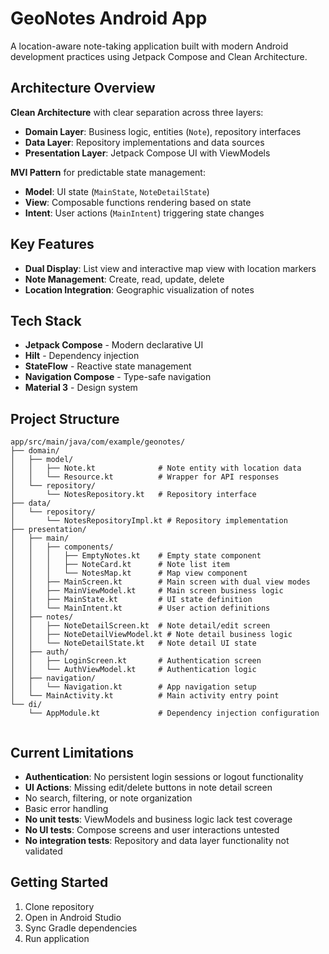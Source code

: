 # GeoNotes Android App

A location-aware note-taking application built with modern Android development practices using Jetpack Compose and Clean Architecture.

## Architecture Overview

**Clean Architecture** with clear separation across three layers:
- **Domain Layer**: Business logic, entities (`Note`), repository interfaces
- **Data Layer**: Repository implementations and data sources
- **Presentation Layer**: Jetpack Compose UI with ViewModels

**MVI Pattern** for predictable state management:
- **Model**: UI state (`MainState`, `NoteDetailState`)
- **View**: Composable functions rendering based on state
- **Intent**: User actions (`MainIntent`) triggering state changes

## Key Features

- **Dual Display**: List view and interactive map view with location markers
- **Note Management**: Create, read, update, delete 
- **Location Integration**: Geographic visualization of notes

## Tech Stack

- **Jetpack Compose** - Modern declarative UI
- **Hilt** - Dependency injection
- **StateFlow** - Reactive state management
- **Navigation Compose** - Type-safe navigation
- **Material 3** - Design system

## Project Structure

```
app/src/main/java/com/example/geonotes/
├── domain/
│   ├── model/
│   │   ├── Note.kt              # Note entity with location data
│   │   └── Resource.kt          # Wrapper for API responses
│   └── repository/
│       └── NotesRepository.kt   # Repository interface
├── data/
│   └── repository/
│       └── NotesRepositoryImpl.kt # Repository implementation
├── presentation/
│   ├── main/
│   │   ├── components/
│   │   │   ├── EmptyNotes.kt    # Empty state component
│   │   │   ├── NoteCard.kt      # Note list item
│   │   │   └── NotesMap.kt      # Map view component
│   │   ├── MainScreen.kt        # Main screen with dual view modes
│   │   ├── MainViewModel.kt     # Main screen business logic
│   │   ├── MainState.kt         # UI state definition
│   │   └── MainIntent.kt        # User action definitions
│   ├── notes/
│   │   ├── NoteDetailScreen.kt  # Note detail/edit screen
│   │   ├── NoteDetailViewModel.kt # Note detail business logic
│   │   └── NoteDetailState.kt   # Note detail UI state
│   ├── auth/
│   │   ├── LoginScreen.kt       # Authentication screen
│   │   └── AuthViewModel.kt     # Authentication logic
│   ├── navigation/
│   │   └── Navigation.kt        # App navigation setup
│   └── MainActivity.kt          # Main activity entry point
└── di/
    └── AppModule.kt             # Dependency injection configuration    
   
```

## Current Limitations


- **Authentication**: No persistent login sessions or logout functionality
- **UI Actions**: Missing edit/delete buttons in note detail screen
- No search, filtering, or note organization
- Basic error handling
- **No unit tests**: ViewModels and business logic lack test coverage
- **No UI tests**: Compose screens and user interactions untested
- **No integration tests**: Repository and data layer functionality not validated

## Getting Started

1. Clone repository
2. Open in Android Studio
3. Sync Gradle dependencies
4. Run application

